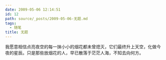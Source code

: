 ```yaml
---
date: 2009-05-06 12:14:51
id: 12
path: source/_posts/2009-05-06-无题.md
tags:
  - 随笔
title: 无题
---
```


我愿意相信点亮夜空的每一抹小小的烟花都未曾熄灭，它们最终升上天空，化做今夜的星辰。只是那些放烟花的人，早已散落于茫茫人海，不知去向何方。